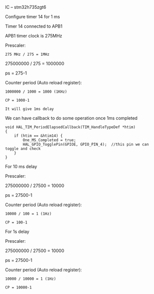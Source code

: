 ﻿IC – stm32h735zgt6

Configure timer 14 for 1 ms

Timer 14 connected to APB1

APB1 timer clock is 275MHz

Prescaler:

	275 MHz / 275 = 1MHz

275000000 / 275 = 1000000

ps  = 275-1

Counter period (Auto reload register):

	1000000 / 1000 = 1000 (1KHz)

	CP = 1000-1

	It will give 1ms delay

We can have callback to do some operation once 1ms completed

```
void HAL_TIM_PeriodElapsedCallback(TIM_HandleTypeDef *htim)
{
	if (htim == &htim14) {
		One_MS_Completed = true;
		HAL_GPIO_TogglePin(GPIOE, GPIO_PIN_4);	//this pin we can toggle and check
	}
}
```


For 10 ms delay

Prescaler:

275000000 / 27500 = 10000

ps = 27500-1

Counter period (Auto reload register):

	10000 / 100 = 1 (1Hz)

	CP = 100-1



For 1s delay

Prescaler:

275000000 / 27500 = 10000

ps = 27500-1

Counter period (Auto reload register):

	10000 / 10000 = 1 (1Hz)

	CP = 10000-1

